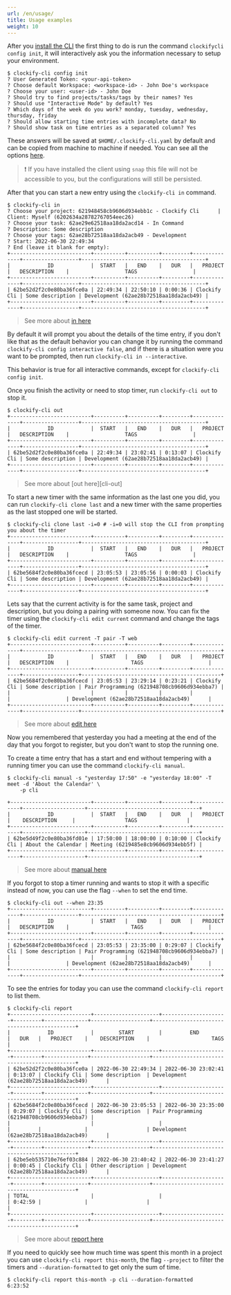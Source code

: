 ```yaml
---
url: /en/usage/
title: Usage examples
weight: 10
---
```


After you [install the CLI][install] the first thing to do is run the command `clockifycli config
init`, it will interactively ask you the information necessary to setup your environment.

```console
$ clockify-cli config init
? User Generated Token: <your-api-token>
? Choose default Workspace: <workspace-id> - John Doe's workspace
? Choose your user: <user-id> - John Doe
? Should try to find projects/tasks/tags by their names? Yes
? Should use "Interactive Mode" by default? Yes
? Which days of the week do you work? monday, tuesday, wednesday, thursday, friday
? Should allow starting time entries with incomplete data? No
? Should show task on time entries as a separated column? Yes
```

These answers will be saved at `$HOME/.clockify-cli.yaml` by default and can be copied from machine
to machine if needed. You can see all the options [here][cli-config].

> ❗ If you have installed the client using `snap` this file will not be accessible to
> you, but the configurations will still be persisted.

After that you can start a new entry using the `clockify-cli in` command.

```console
$ clockify-cli in
? Choose your project: 621948458cb9606d934ebb1c - Clockify Cli      | Client: Myself (6202634a28782767054eec26)
? Choose your task: 62ae29e62518aa18da2acd14 - In Command
? Description: Some description
? Choose your tags: 62ae28b72518aa18da2acb49 - Development
? Start: 2022-06-30 22:49:34
? End (leave it blank for empty):
+--------------------------+----------+----------+---------+--------------+------------------+----------------------------------------+
|            ID            |  START   |   END    |   DUR   |   PROJECT    |   DESCRIPTION    |                  TAGS                  |
+--------------------------+----------+----------+---------+--------------+------------------+----------------------------------------+
| 62be52d2f2c0e80ba36fce0a | 22:49:34 | 22:50:10 | 0:00:36 | Clockify Cli | Some description | Development (62ae28b72518aa18da2acb49) |
+--------------------------+----------+----------+---------+--------------+------------------+----------------------------------------+
```

> See more about [in here][cli-in]

By default it will prompt you about the details of the time entry, if you don't like that as the
default behavior you can change it by running the command `clockify-cli config interactive false`,
and if there is a situation were you want to be prompted, then run `clockify-cli in --interactive`.

This behavior is true for all interactive commands, except for `clockify-cli config init`.

Once you finish the activity or need to stop timer, run `clockify-cli out` to stop it.

```console
$ clockify-cli out
+--------------------------+----------+----------+---------+--------------+------------------+----------------------------------------+
|            ID            |  START   |   END    |   DUR   |   PROJECT    |   DESCRIPTION    |                  TAGS                  |
+--------------------------+----------+----------+---------+--------------+------------------+----------------------------------------+
| 62be52d2f2c0e80ba36fce0a | 22:49:34 | 23:02:41 | 0:13:07 | Clockify Cli | Some description | Development (62ae28b72518aa18da2acb49) |
+--------------------------+----------+----------+---------+--------------+------------------+----------------------------------------+
```
> See more about [out here][cli-out]

To start a new timer with the same information as the last one you did, you can run `clockify-cli
clone last` and a new timer with the same properties as the last stopped one will be started.

```console
$ clockify-cli clone last -i=0 # -i=0 will stop the CLI from prompting you about the timer
+--------------------------+----------+----------+---------+--------------+------------------+----------------------------------------+
|            ID            |  START   |   END    |   DUR   |   PROJECT    |   DESCRIPTION    |                  TAGS                  |
+--------------------------+----------+----------+---------+--------------+------------------+----------------------------------------+
| 62be5684f2c0e80ba36fcecd | 23:05:53 | 23:05:56 | 0:00:03 | Clockify Cli | Some description | Development (62ae28b72518aa18da2acb49) |
+--------------------------+----------+----------+---------+--------------+------------------+----------------------------------------+
```

Lets say that the current activity is for the same task, project and description, but you doing a
pairing with someone now. You can fix the timer using the `clockify-cli edit current` command and
change the tags of the timer.

```console
$ clockify-cli edit current -T pair -T web
+--------------------------+----------+----------+---------+--------------+------------------+---------------------------------------------+
|            ID            |  START   |   END    |   DUR   |   PROJECT    |   DESCRIPTION    |                    TAGS                     |
+--------------------------+----------+----------+---------+--------------+------------------+---------------------------------------------+
| 62be5684f2c0e80ba36fcecd | 23:05:53 | 23:29:14 | 0:23:21 | Clockify Cli | Some description | Pair Programming (621948708cb9606d934ebba7) |
|                          |          |          |         |              |                  | Development (62ae28b72518aa18da2acb49)      |
+--------------------------+----------+----------+---------+--------------+------------------+---------------------------------------------+
```
> See more about [edit here][cli-edit]

Now you remembered that yesterday you had a meeting at the end of the day that you forgot to
register, but you don't want to stop the running one.

To create a time entry that has a start and end without tempering with a running timer you can use
the command `clockify-cli manual`.

```console
$ clockify-cli manual -s "yesterday 17:50" -e "yesterday 18:00" -T meet -d 'About the Calendar' \
    -p cli

+--------------------------+----------+----------+---------+--------------+--------------------+------------------------------------+
|            ID            |  START   |   END    |   DUR   |   PROJECT    |    DESCRIPTION     |                TAGS                |
+--------------------------+----------+----------+---------+--------------+--------------------+------------------------------------+
| 62be5d49f2c0e80ba36fd01e | 17:50:00 | 18:00:00 | 0:10:00 | Clockify Cli | About the Calendar | Meeting (6219485e8cb9606d934ebb5f) |
+--------------------------+----------+----------+---------+--------------+--------------------+------------------------------------+
```
> See more about [manual here][cli-manual]

If you forgot to stop a timer running and wants to stop it with a specific instead of now, you can
use the flag `--when` to set the end time.

```console
$ clockify-cli out --when 23:35
+--------------------------+----------+----------+---------+--------------+------------------+---------------------------------------------+
|            ID            |  START   |   END    |   DUR   |   PROJECT    |   DESCRIPTION    |                    TAGS                     |
+--------------------------+----------+----------+---------+--------------+------------------+---------------------------------------------+
| 62be5684f2c0e80ba36fcecd | 23:05:53 | 23:35:00 | 0:29:07 | Clockify Cli | Some description | Pair Programming (621948708cb9606d934ebba7) |
|                          |          |          |         |              |                  | Development (62ae28b72518aa18da2acb49)      |
+--------------------------+----------+----------+---------+--------------+------------------+---------------------------------------------+
```

To see the entries for today you can use the command `clockify-cli report` to list them.

```console
$ clockify-cli report
+--------------------------+---------------------+---------------------+---------+--------------+-------------------+---------------------------------------------+
|            ID            |        START        |         END         |   DUR   |   PROJECT    |    DESCRIPTION    |                    TAGS                     |
+--------------------------+---------------------+---------------------+---------+--------------+-------------------+---------------------------------------------+
| 62be52d2f2c0e80ba36fce0a | 2022-06-30 22:49:34 | 2022-06-30 23:02:41 | 0:13:07 | Clockify Cli | Some description  | Development (62ae28b72518aa18da2acb49)      |
+--------------------------+---------------------+---------------------+---------+--------------+-------------------+---------------------------------------------+
| 62be5684f2c0e80ba36fcecd | 2022-06-30 23:05:53 | 2022-06-30 23:35:00 | 0:29:07 | Clockify Cli | Some description  | Pair Programming (621948708cb9606d934ebba7) |
|                          |                     |                     |         |              |                   | Development (62ae28b72518aa18da2acb49)      |
+--------------------------+---------------------+---------------------+---------+--------------+-------------------+---------------------------------------------+
| 62be5eb535710e76ef03c884 | 2022-06-30 23:40:42 | 2022-06-30 23:41:27 | 0:00:45 | Clockify Cli | Other description | Development (62ae28b72518aa18da2acb49)      |
+--------------------------+---------------------+---------------------+---------+--------------+-------------------+---------------------------------------------+
| TOTAL                    |                     |                     | 0:42:59 |              |                   |                                             |
+--------------------------+---------------------+---------------------+---------+--------------+-------------------+---------------------------------------------+
```
> See more about [report here][cli-report]

If you need to quickly see how much time was spent this month in a project you can use
`clockify-cli report this-month`, the flag `--project` to filter the timers and
`--duration-formatted` to get only the sum of time.

```console
$ clockify-cli report this-month -p cli --duration-formatted
6:23:52
```

[install]: https://github.com/lucassabreu/clockify-cli#how-to-install-
[cli-config]: /en/commands/clockify-cli_config/
[cli-in]: /en/commands/clockify-cli_in/
[cli-manual]: /en/commands/clockify-cli_manual/
[cli-clone]: /en/commands/clockify-cli_clone/
[cli-report]: /en/commands/clockify-cli_report/
[cli-edit]: /en/commands/clockify-cli_edit/
